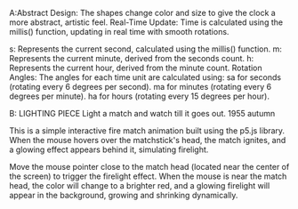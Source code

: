 

A:Abstract Design: The shapes change color and size to give the clock a more abstract, artistic feel.
Real-Time Update: Time is calculated using the millis() function, updating in real time with smooth rotations.

s: Represents the current second, calculated using the millis() function.
m: Represents the current minute, derived from the seconds count.
h: Represents the current hour, derived from the minute count.
Rotation Angles: The angles for each time unit are calculated using:
sa for seconds (rotating every 6 degrees per second).
ma for minutes (rotating every 6 degrees per minute).
ha for hours (rotating every 15 degrees per hour).

B:
LIGHTING PIECE
Light a match and watch till it goes out.
1955 autumn

This is a simple interactive fire match animation built using the p5.js library. When the mouse hovers over the matchstick's head, the match ignites, and a glowing effect appears behind it, simulating firelight.

Move the mouse pointer close to the match head (located near the center of the screen) to trigger the firelight effect.
When the mouse is near the match head, the color will change to a brighter red, and a glowing firelight will appear in the background, growing and shrinking dynamically.
